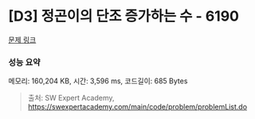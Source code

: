 # [D3] 정곤이의 단조 증가하는 수 - 6190 

[문제 링크](https://swexpertacademy.com/main/code/problem/problemDetail.do?contestProbId=AWcPjEuKAFgDFAU4) 

### 성능 요약

메모리: 160,204 KB, 시간: 3,596 ms, 코드길이: 685 Bytes



> 출처: SW Expert Academy, https://swexpertacademy.com/main/code/problem/problemList.do